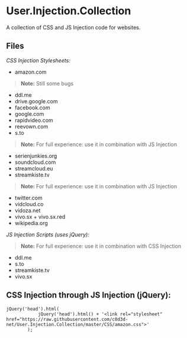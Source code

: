 # User.Injection.Collection

A collection of CSS and JS Injection code for websites.

## Files

*CSS Injection Stylesheets:*
- amazon.com
> **Note:** Still some bugs
- ddl.me
- drive.google.com
- facebook.com
- google.com
- rapidvideo.com
- reevown.com
- s.to
> **Note:** For full experience: use it in combination with JS Injection
- serienjunkies.org
- soundcloud.com
- streamcloud.eu
- streamkiste.tv
> **Note:** For full experience: use it in combination with JS Injection
- twitter.com
- vidcloud.co
- vidoza.net
- vivo.sx + vivo.sx.red
- wikipedia.org

*JS Injection Scripts (uses jQuery):*
> **Note:** For full experience: use it in combination with CSS Injection
- ddl.me
- s.to
- streamkiste.tv
- vivo.sx

## CSS Injection through JS Injection (jQuery):
```
jQuery('head').html(
            jQuery('head').html() + '<link rel="stylesheet" href="https://raw.githubusercontent.com/c0d3d-net/User.Injection.Collection/master/CSS/amazon.css">'
        );
```
